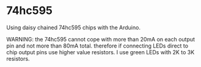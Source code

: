 # 74hc595
Using daisy chained 74hc595 chips with the Arduino.

WARNING: the 74hc595 cannot cope with more than 20mA on each output pin and not more than 80mA total. therefore
if connecting LEDs direct to chip output pins use higher value resistors. I use green LEDs with 2K to 3K resistors.
